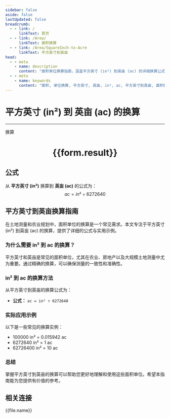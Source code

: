 ```yaml
---
sidebar: false
aside: false
lastUpdated: false
breadcrumb:
  - - link: /
      linkText: 首页
  - - link: /Area/
      linkText: 面积换算
  - - link: /Area/SquareInch-to-Acre
      linkText: 平方英寸到英亩
head:
  - - meta
    - name: description
      content: "面积单位换算指南，涵盖平方英寸 (in²) 到英亩 (ac) 的详细换算公式与说明。"
  - - meta
    - name: keywords
      content: "面积, 单位换算, 平方英寸, 英亩, in², ac, 平方英寸到英亩, 面积换算指南"
---
```

# 平方英寸 (in²) 到 英亩 (ac) 的换算
---
<script setup>
import { onMounted, reactive, inject, ref } from 'vue'
import { NButton, NForm, NFormItem, NInput, NInputNumber, NSelect, NCard, useMessage,NGrid ,NGi } from 'naive-ui'
import { defineClientComponent } from 'vitepress'
import { Area } from '../../files';

const convert = inject('convert')

const form = reactive({
  number: null,
  result: '',
})

const convertHandler = () => {
  if (form.number !== null && !isNaN(form.number)) {
    const convertedValue = parseFloat(form.number) / 6272640
    form.result = `${form.number}in² = ${convertedValue.toFixed(6)}ac`
  } else {
    form.result = '请输入有效的数值。'
  }
}
</script>

<n-form size="large" :model="form">
  <n-form-item label="平方英寸 (in²)">
    <n-input-number v-model:value="form.number" placeholder="输入平方英寸" style="width: 100%" />
  </n-form-item>
  <n-form-item>
    <n-button type="primary" @click="convertHandler" block>换算</n-button>
  </n-form-item>
</n-form>

<n-card  embedded :bordered="false" hoverable>
  <div  style="text-align:center">
    <h1>{{form.result}}</h1>
  </div>
</n-card>

## 公式

从 **平方英寸 (in²)** 换算到 **英亩 (ac)** 的公式为：
$$ ac = in² \div 6272640 $$

## 平方英寸到英亩换算指南

在土地测量和农业规划中，面积单位的换算是一个常见需求。本文专注于平方英寸 (in²) 到英亩 (ac) 的换算，提供了详细的公式与实用示例。

### 为什么需要 in² 到 ac 的换算？

平方英寸和英亩是常见的面积单位，尤其在农业、房地产以及大规模土地测量中尤为重要。通过精确的换算，可以确保测量的一致性和准确性。

### in² 到 ac 的换算方法

从平方英寸到英亩的换算公式为：

- **公式：** `ac = in² ÷ 6272640`

### 实际应用示例

以下是一些常见的换算实例：

- 100000 in² = 0.015942 ac
- 6272640 in² = 1 ac
- 62726400 in² = 10 ac

### 总结

掌握平方英寸到英亩的换算可以帮助您更好地理解和使用这些面积单位。希望本指南能为您提供有价值的参考。

## 相关连接
<n-grid x-gap="12" :cols="3">
  <n-gi v-for="(file, index) in Area" :key="index">
    <n-button
      text
      tag="a"
      :href="file.path"
      type="primary"
    >
      {{file.name}}
    </n-button>
  </n-gi>
</n-grid>